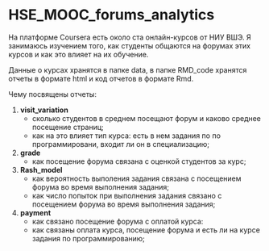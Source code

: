 # HSE_MOOC_forums_analytics

На платформе Coursera есть около ста онлайн-курсов от НИУ ВШЭ. Я занимаюсь изучением того, как студенты общаются на форумах этих курсов и как это влияет на их обучение. 

Данные о курсах хранятся в папке data, в папке RMD_code хранятся отчеты в формате html и код отчетов в формате Rmd.

Чему посвящены отчеты:

  1. **visit_variation** 
      - сколько студентов в среднем посещают форум и каково среднее посещение страниц; 
      - как на это влияет тип курса: есть в нем задания по по программировани, входит ли он в специализацию;
  2. **grade**
      - как посещение форума связана с оценкой студентов за курс;
  6. **Rash_model**
      - как вероятность выполения задания связана с посещением форума во время выполнения задания;
      - как число попыток при выполнения задания связано с посещением форума во время выполнения задания;
  7. **payment**
      - как связано посещение форума с оплатой курса:
      - как связаны оплата курса, посещение форума и есть ли на курсе задания по программированию;
